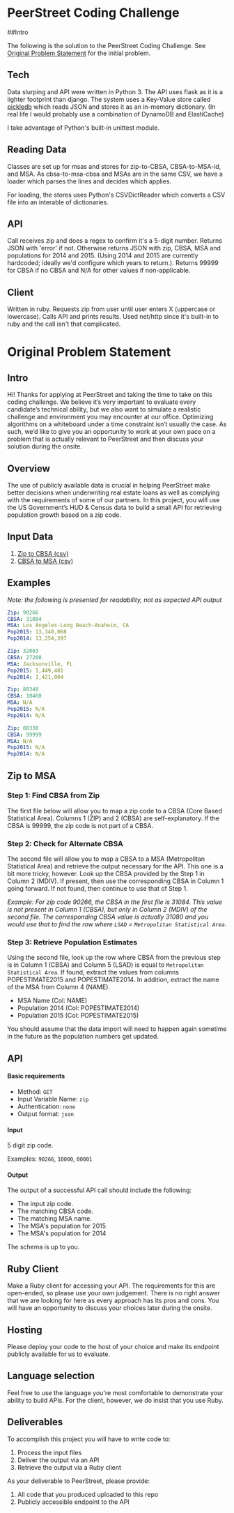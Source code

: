 # PeerStreet Coding Challenge

##Intro
 
The following is the solution to the PeerStreet Coding Challenge. See [Original Problem Statement](#original-problem-specification) for the initial problem.

## Tech

Data slurping and API were written in Python 3. The API uses flask as it is a lighter footprint than django. The system uses a Key-Value store called [pickledb](https://github.com/patx/pickledb) which reads JSON and stores it as an in-memory dictionary. (In real life I would probably use a combination of DynamoDB and ElastiCache)

I take advantage of Python's built-in unittest module.

## Reading Data

Classes are set up for msas and stores for zip-to-CBSA, CBSA-to-MSA-id, and MSA. As cbsa-to-msa-cbsa and MSAs are in the same CSV, we have a loader which parses the lines and decides which applies.

For loading, the stores uses Python's CSVDictReader which converts a CSV file into an interable of dictionaries.

## API

Call receives zip and does a regex to confirm it's a 5-digit number. Returns JSON with 'error' if not. Otherwise returns JSON with zip, CBSA, MSA and populations for 2014 and 2015. (Using 2014 and 2015 are currently hardcoded; ideally we'd configure which years to return.). Returns 99999 for CBSA if no CBSA and N/A for other values if non-applicable.

## Client

Written in ruby. Requests zip from user until user enters X (uppercase or lowercase). Calls API and prints results. Used net/http since it's built-in to ruby and the call isn't that complicated.

# Original Problem Statement

## Intro

Hi! Thanks for applying at PeerStreet and taking the time to take on this coding challenge. We believe it’s very important to evaluate every candidate’s technical ability, but we also want to simulate a realistic challenge and environment you may encounter at our office. Optimizing algorithms on a whiteboard under a time constraint isn’t usually the case. As such, we’d like to give you an opportunity to work at your own pace on a problem that is actually relevant to PeerStreet and then discuss your solution during the onsite.

## Overview

The use of publicly available data is crucial in helping PeerStreet make better decisions when underwriting real estate loans as well as complying with the requirements of some of our partners. In this project, you will use the US Government’s HUD & Census data to build a small API for retrieving population growth based on a zip code.

## Input Data

1. [Zip to CBSA (csv)](https://s3.amazonaws.com/peerstreet-static/engineering/zip_to_msa/zip_to_cbsa.csv)
1. [CBSA to MSA (csv)](https://s3.amazonaws.com/peerstreet-static/engineering/zip_to_msa/cbsa_to_msa.csv)

## Examples

*Note: the following is presented for readability, not as expected API output*

```yaml
Zip: 90266
CBSA: 31084
MSA: Los Angeles-Long Beach-Anaheim, CA
Pop2015: 13,340,068
Pop2014: 13,254,397
```

```yaml
Zip: 32003
CBSA: 27260
MSA: Jacksonville, FL
Pop2015: 1,449,481
Pop2014: 1,421,004
```

```yaml
Zip: 88340
CBSA: 10460
MSA: N/A
Pop2015: N/A
Pop2014: N/A
```

```yaml
Zip: 88338
CBSA: 99999
MSA: N/A
Pop2015: N/A
Pop2014: N/A
```

## Zip to MSA

### Step 1: Find CBSA from Zip

The first file below will allow you to map a zip code to a CBSA (Core Based Statistical Area). Columns 1 (ZIP) and 2 (CBSA) are self-explanatory. If the CBSA is 99999, the zip code is not part of a CBSA.

### Step 2: Check for Alternate CBSA

The second file will allow you to map a CBSA to a MSA (Metropolitan Statistical Area) and retrieve the output necessary for the API. This one is a bit more tricky, however. Look up the CBSA provided by the Step 1 in Column 2 (MDIV). If present, then use the corresponding CBSA in Column 1 going forward. If not found, then continue to use that of Step 1.

*Example: For zip code 90266, the CBSA in the first file is 31084. This value is not present in Column 1 (CBSA), but only in Column 2 (MDIV) of the second file. The corresponding CBSA value is actually 31080 and you would use that to find the row where `LSAD` = `Metropolitan Statistical Area`.*

### Step 3: Retrieve Population Estimates

Using the second file, look up the row where CBSA from the previous step is in Column 1 (CBSA) and Column 5 (LSAD) is equal to `Metropolitan Statistical Area`. If found, extract the values from columns POPESTIMATE2015 and POPESTIMATE2014. In addition, extract the name of the MSA from Column 4 (NAME).

* MSA Name (Col: NAME)
* Population 2014 (Col: POPESTIMATE2014)
* Population 2015 (Col: POPESTIMATE2015)

You should assume that the data import will need to happen again sometime in the future as the population numbers get updated.

## API

#### Basic requirements

* Method: `GET`
* Input Variable Name: `zip`
* Authentication: `none`
* Output format: `json`

#### Input

5 digit zip code.

Examples: `90266`, `10000`, `00001`

#### Output

The output of a successful API call should include the following:

* The input zip code.
* The matching CBSA code.
* The matching MSA name.
* The MSA's population for 2015
* The MSA's population for 2014

The schema is up to you.

## Ruby Client

Make a Ruby client for accessing your API. The requirements for this are open-ended, so please use your own judgement. There is no right answer that we are looking for here as every approach has its pros and cons. You will have an opportunity to discuss your choices later during the onsite.

## Hosting

Please deploy your code to the host of your choice and make its endpoint publicly available for us to evaluate.

## Language selection

Feel free to use the language you're most comfortable to demonstrate your ability to build APIs. For the client, however, we do insist that you use Ruby.

## Deliverables

To accomplish this project you will have to write code to:

1. Process the input files
1. Deliver the output via an API
1. Retrieve the output via a Ruby client

As your deliverable to PeerStreet, please provide:

1. All code that you produced uploaded to this repo
1. Publicly accessible endpoint to the API
